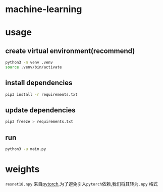 # machine-learning

# usage

## create virtual environment(recommend)

```bash
python3 -m venv .venv
source .venv/bin/activate
```

## install dependencies
```bash
pip3 install -r requirements.txt
```

## update dependencies
```bash
pip3 freeze > requirements.txt
```

## run
```bash
python3 -u main.py
```

# weights

`resnet18.npy` 来自[pytorch](https://download.pytorch.org/models/resnet18-f37072fd.pth),为了避免引入`pytorch`依赖,我们将其转为`.npy` 格式
